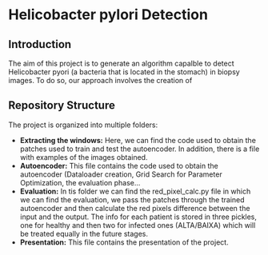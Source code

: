 # Helicobacter pylori Detection
## Introduction
The aim of this project is to generate an algorithm capalble to detect Helicobacter pyori (a bacteria that is located in the stomach) in biopsy images. To do so, our approach involves the creation of 

## Repository Structure

The project is organized into multiple folders:

- **Extracting the windows:** Here, we can find the code used to obtain the patches used to train and test the autoencoder. In addition, there is a file with examples of the images obtained.
- **Autoencoder:** This file contains the code used to obtain the autoencoder (Dataloader creation, Grid Search for Parameter Optimization, the evaluation phase...
- **Evaluation:** In tis folder we can find the red_pixel_calc.py file in which we can find the evaluation, we pass the patches through the trained autoencoder and then calculate the red pixels difference between the input and the output. The info for each patient is stored in three pickles, one for healthy and then two for infected ones (ALTA/BAIXA) which will be treated equally in the future stages.
- **Presentation:** This file contains the presentation of the project.
